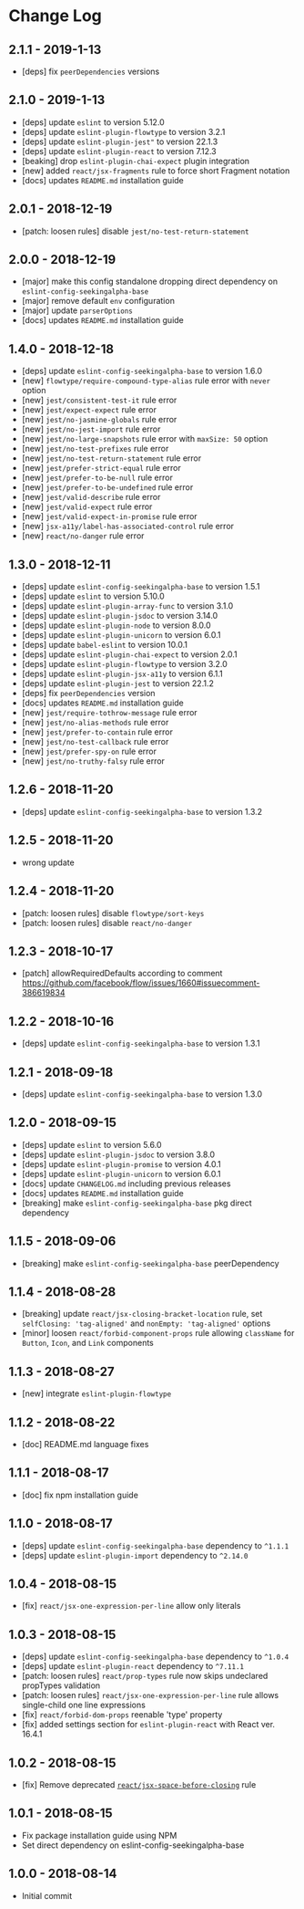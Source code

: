 # Change Log

## 2.1.1 - 2019-1-13
 - [deps] fix `peerDependencies` versions

## 2.1.0 - 2019-1-13
 - [deps] update `eslint` to version 5.12.0
 - [deps] update `eslint-plugin-flowtype` to version 3.2.1
 - [deps] update `eslint-plugin-jest"` to version 22.1.3
 - [deps] update `eslint-plugin-react` to version 7.12.3
 - [beaking] drop `eslint-plugin-chai-expect` plugin integration
 - [new] added `react/jsx-fragments` rule to force short Fragment notation
 - [docs] updates `README.md` installation guide

## 2.0.1 - 2018-12-19
  - [patch: loosen rules] disable `jest/no-test-return-statement`

## 2.0.0 - 2018-12-19
  - [major] make this config standalone dropping direct dependency on `eslint-config-seekingalpha-base`
  - [major] remove default `env` configuration
  - [major] update `parserOptions`
  - [docs] updates `README.md` installation guide

## 1.4.0 - 2018-12-18
 - [deps] update `eslint-config-seekingalpha-base` to version 1.6.0
 - [new] `flowtype/require-compound-type-alias` rule error with `never` option
 - [new] `jest/consistent-test-it` rule error
 - [new] `jest/expect-expect` rule error
 - [new] `jest/no-jasmine-globals` rule error
 - [new] `jest/no-jest-import` rule error
 - [new] `jest/no-large-snapshots` rule error with `maxSize: 50` option
 - [new] `jest/no-test-prefixes` rule error
 - [new] `jest/no-test-return-statement` rule error
 - [new] `jest/prefer-strict-equal` rule error
 - [new] `jest/prefer-to-be-null` rule error
 - [new] `jest/prefer-to-be-undefined` rule error
 - [new] `jest/valid-describe` rule error
 - [new] `jest/valid-expect` rule error
 - [new] `jest/valid-expect-in-promise` rule error
 - [new] `jsx-a11y/label-has-associated-control` rule error
 - [new] `react/no-danger` rule error

## 1.3.0 - 2018-12-11
 - [deps] update `eslint-config-seekingalpha-base` to version 1.5.1
 - [deps] update `eslint` to version 5.10.0
 - [deps] update `eslint-plugin-array-func` to version 3.1.0
 - [deps] update `eslint-plugin-jsdoc` to version 3.14.0
 - [deps] update `eslint-plugin-node` to version 8.0.0
 - [deps] update `eslint-plugin-unicorn` to version 6.0.1
 - [deps] update `babel-eslint` to version 10.0.1
 - [deps] update `eslint-plugin-chai-expect` to version 2.0.1
 - [deps] update `eslint-plugin-flowtype` to version 3.2.0
 - [deps] update `eslint-plugin-jsx-a11y` to version 6.1.1
 - [deps] update `eslint-plugin-jest` to version 22.1.2
 - [deps] fix `peerDependencies` version
 - [docs] updates `README.md` installation guide
 - [new] `jest/require-tothrow-message` rule error
 - [new] `jest/no-alias-methods` rule error
 - [new] `jest/prefer-to-contain` rule error
 - [new] `jest/no-test-callback` rule error
 - [new] `jest/prefer-spy-on` rule error
 - [new] `jest/no-truthy-falsy` rule error

## 1.2.6 - 2018-11-20
 - [deps] update `eslint-config-seekingalpha-base` to version 1.3.2

## 1.2.5 - 2018-11-20
 - wrong update

## 1.2.4 - 2018-11-20
 - [patch: loosen rules] disable `flowtype/sort-keys`
 - [patch: loosen rules] disable `react/no-danger`

## 1.2.3 - 2018-10-17
 - [patch] allowRequiredDefaults according to comment https://github.com/facebook/flow/issues/1660#issuecomment-386619834

## 1.2.2 - 2018-10-16
 - [deps] update `eslint-config-seekingalpha-base` to version 1.3.1

## 1.2.1 - 2018-09-18
 - [deps] update `eslint-config-seekingalpha-base` to version 1.3.0

## 1.2.0 - 2018-09-15
 - [deps] update `eslint` to version 5.6.0
 - [deps] update `eslint-plugin-jsdoc` to version 3.8.0
 - [deps] update `eslint-plugin-promise` to version 4.0.1
 - [deps] update `eslint-plugin-unicorn` to version 6.0.1
 - [docs] update `CHANGELOG.md` including previous releases
 - [docs] updates `README.md` installation guide
 - [breaking] make `eslint-config-seekingalpha-base` pkg direct dependency

## 1.1.5 - 2018-09-06

 - [breaking] make `eslint-config-seekingalpha-base` peerDependency

## 1.1.4 - 2018-08-28

 - [breaking] update `react/jsx-closing-bracket-location` rule, set `selfClosing: 'tag-aligned'` and `nonEmpty: 'tag-aligned'` options
 - [minor] loosen `react/forbid-component-props` rule allowing `className` for `Button`, `Icon`, and `Link` components

## 1.1.3 - 2018-08-27

 - [new] integrate `eslint-plugin-flowtype`

## 1.1.2 - 2018-08-22

 - [doc] README.md language fixes

## 1.1.1 - 2018-08-17

 - [doc] fix npm installation guide

## 1.1.0 - 2018-08-17

 - [deps] update `eslint-config-seekingalpha-base` dependency to `^1.1.1`
 - [deps] update `eslint-plugin-import` dependency to `^2.14.0`

## 1.0.4 - 2018-08-15

 - [fix] `react/jsx-one-expression-per-line` allow only literals

## 1.0.3 - 2018-08-15

 - [deps] update `eslint-config-seekingalpha-base` dependency to `^1.0.4`
 - [deps] update `eslint-plugin-react` dependency to `^7.11.1`
 - [patch: loosen rules] `react/prop-types` rule now skips undeclared propTypes validation
 - [patch: loosen rules] `react/jsx-one-expression-per-line` rule allows single-child one line expressions
 - [fix] `react/forbid-dom-props` reenable 'type' property
 - [fix] added settings section for `eslint-plugin-react` with React ver. 16.4.1

## 1.0.2 - 2018-08-15

 - [fix] Remove deprecated [`react/jsx-space-before-closing`](https://github.com/yannickcr/eslint-plugin-react/blob/master/docs/rules/jsx-space-before-closing.md) rule

## 1.0.1 - 2018-08-15

 - Fix package installation guide using NPM
 - Set direct dependency on eslint-config-seekingalpha-base

## 1.0.0 - 2018-08-14

 - Initial commit